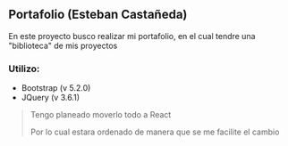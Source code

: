 ## Portafolio (Esteban Castañeda)

En este proyecto busco realizar mi portafolio, en el cual tendre una "biblioteca" de mis proyectos

### Utilizo:

- Bootstrap (v 5.2.0)
- JQuery (v 3.6.1)

> Tengo planeado moverlo todo a React
>
> Por lo cual estara ordenado de manera que se me facilite el cambio
